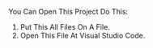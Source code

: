 You Can Open This Project Do This:
  1) Put This All Files On A File.
  2) Open This File At Visual Studio Code.
